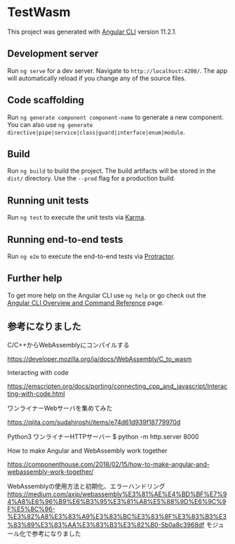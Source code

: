 # TestWasm

This project was generated with [Angular CLI](https://github.com/angular/angular-cli) version 11.2.1.

## Development server

Run `ng serve` for a dev server. Navigate to `http://localhost:4200/`. The app will automatically reload if you change any of the source files.

## Code scaffolding

Run `ng generate component component-name` to generate a new component. You can also use `ng generate directive|pipe|service|class|guard|interface|enum|module`.

## Build

Run `ng build` to build the project. The build artifacts will be stored in the `dist/` directory. Use the `--prod` flag for a production build.

## Running unit tests

Run `ng test` to execute the unit tests via [Karma](https://karma-runner.github.io).

## Running end-to-end tests

Run `ng e2e` to execute the end-to-end tests via [Protractor](http://www.protractortest.org/).

## Further help

To get more help on the Angular CLI use `ng help` or go check out the [Angular CLI Overview and Command Reference](https://angular.io/cli) page.

## 参考になりました

C/C++からWebAssemblyにコンパイルする

https://developer.mozilla.org/ja/docs/WebAssembly/C_to_wasm

Interacting with code

https://emscripten.org/docs/porting/connecting_cpp_and_javascript/Interacting-with-code.html


ワンライナーWebサーバを集めてみた

https://qiita.com/sudahiroshi/items/e74d61d939f18779970d

Python3 ワンライナーHTTPサーバー
$ python -m http.server 8000


How to make Angular and WebAssembly work together

https://componenthouse.com/2018/02/15/how-to-make-angular-and-webassembly-work-together/

WebAssemblyの使用方法と初期化、エラーハンドリング
https://medium.com/axip/webassembly%E3%81%AE%E4%BD%BF%E7%94%A8%E6%96%B9%E6%B3%95%E3%81%A8%E5%88%9D%E6%9C%9F%E5%8C%96-%E3%82%A8%E3%83%A9%E3%83%BC%E3%83%8F%E3%83%B3%E3%83%89%E3%83%AA%E3%83%B3%E3%82%B0-5b0a8c3968df
モジュール化で参考になりました